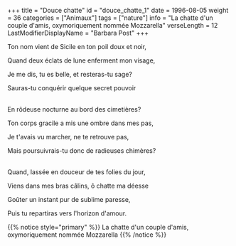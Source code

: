 +++
title = "Douce chatte"
id = "douce_chatte_1"
date = 1996-08-05
weight = 36
categories = ["Animaux"]
tags = ["nature"]
info = "La chatte d'un couple d'amis, oxymoriquement nommée Mozzarella"
verseLength = 12
LastModifierDisplayName = "Barbara Post"
+++

Ton nom vient de Sicile en ton poil doux et noir,

Quand deux éclats de lune enferment mon visage,

Je me dis, tu es belle, et resteras-tu sage?

Sauras-tu conquérir quelque secret pouvoir

 \
En rôdeuse nocturne au bord des cimetières?

Ton corps gracile a mis une ombre dans mes pas,

Je t'avais vu marcher, ne te retrouve pas,

Mais poursuivrais-tu donc de radieuses chimères?

 \
Quand, lassée en douceur de tes folies du jour,

Viens dans mes bras câlins, ô chatte ma déesse

Goûter un instant pur de sublime paresse,

Puis tu repartiras vers l'horizon d'amour.

{{% notice style="primary" %}}
La chatte d'un couple d'amis, oxymoriquement nommée Mozzarella
{{% /notice %}}
